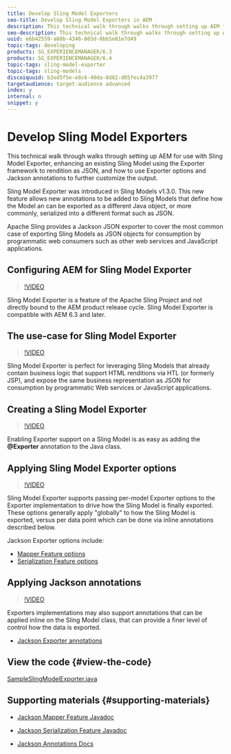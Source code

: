 ```yaml
---
title: Develop Sling Model Exporters
seo-title: Develop Sling Model Exporters in AEM
description: This technical walk through walks through setting up AEM for use with Sling Model Exporter, enhancing an existing Sling Model using the Exporter framework to rendition as JSON, and how to use Exporter options and Jackson annotations to further customize the output.
seo-description: This technical walk through walks through setting up AEM for use with Sling Model Exporter, enhancing an existing Sling Model using the Exporter framework to rendition as JSON, and how to use Exporter options and Jackson annotations to further customize the output.
uuid: e6b42559-a88b-4346-865d-0bb5e81e7d49
topic-tags: developing
products: SG_EXPERIENCEMANAGER/6.3
products: SG_EXPERIENCEMANAGER/6.4
topic-tags: sling-model-exporter
topic-tags: sling-models
discoiquuid: b2ed5f5e-e8c6-40da-8d82-d05fec4a3977
targetaudience: target-audience advanced
index: y
internal: n
snippet: y
---
```


# Develop Sling Model Exporters

This technical walk through walks through setting up AEM for use with Sling Model Exporter, enhancing an existing Sling Model using the Exporter framework to rendition as JSON, and how to use Exporter options and Jackson annotations to further customize the output.

Sling Model Exporter was introduced in Sling Models v1.3.0. This new feature allows new annotations to be added to Sling Models that define how the Model an can be exported as a different Java object, or more commonly, serialized into a different format such as JSON.

Apache Sling provides a Jackson JSON exporter to cover the most common case of exporting Sling Models as JSON objects for consumption by programmatic web consumers such as other web services and JavaScript applications.

## Configuring AEM for Sling Model Exporter

>[!VIDEO](https://video.tv.adobe.com/v/16862/?quality=12)

Sling Model Exporter is a feature of the Apache Sling Project and not directly bound to the AEM product release cycle. Sling Model Exporter is compatible with AEM 6.3 and later.

## The use-case for Sling Model Exporter

>[!VIDEO](https://video.tv.adobe.com/v/16863/?quality=12)

Sling Model Exporter is perfect for leveraging Sling Models that already contain business logic that support HTML renditions via HTL (or formerly JSP), and expose the same business representation as JSON for consumption by programmatic Web services or JavaScript applications.

## Creating a Sling Model Exporter

>[!VIDEO](https://video.tv.adobe.com/v/16864/?quality=12)

Enabling Exporter support on a Sling Model is as easy as adding the **@Exporter** annotation to the Java class.

## Applying Sling Model Exporter options

>[!VIDEO](https://video.tv.adobe.com/v/16865/?quality=12)

Sling Model Exporter supports passing per-model Exporter options to the Exporter implementation to drive how the Sling Model is finally exported. These options generally apply "globally" to how the Sling Model is exported, versus per data point which can be done via inline annotations described below.

Jackson Exporter options include:

* [Mapper Feature options](https://static.javadoc.io/com.fasterxml.jackson.core/jackson-databind/2.8.5/com/fasterxml/jackson/databind/MapperFeature.html)
* [Serialization Feature options](https://static.javadoc.io/com.fasterxml.jackson.core/jackson-databind/2.8.5/com/fasterxml/jackson/databind/SerializationFeature.html)

## Applying Jackson annotations

>[!VIDEO](https://video.tv.adobe.com/v/16866/?quality=12)

Exporters implementations may also support annotations that can be applied inline on the Sling Model class, that can provide a finer level of control how the data is exported.

* [Jackson Exporter annotations](https://github.com/FasterXML/jackson-annotations/wiki/Jackson-Annotations)

## View the code {#view-the-code}

[SampleSlingModelExporter.java](https://github.com/Adobe-Consulting-Services/acs-aem-samples/tree/master/bundle/src/main/java/com/adobe/acs/samples/models/SampleSlingModelExporter.java) 

## Supporting materials {#supporting-materials}

* [Jackson Mapper Feature Javadoc](https://static.javadoc.io/com.fasterxml.jackson.core/jackson-databind/2.8.5/com/fasterxml/jackson/databind/MapperFeature.html)
* [Jackson Serialization Feature Javadoc](https://static.javadoc.io/com.fasterxml.jackson.core/jackson-databind/2.8.5/com/fasterxml/jackson/databind/SerializationFeature.html)  

* [Jackson Annotations Docs](https://github.com/FasterXML/jackson-annotations/wiki/Jackson-Annotations)
